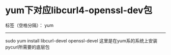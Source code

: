 ﻿# yum下对应libcurl4-openssl-dev包

标签（空格分隔）： yum

---
sudo yum install libcurl-devel openssl-devel
这里是在yum系的系统上安装pycurl所需要的底层包





